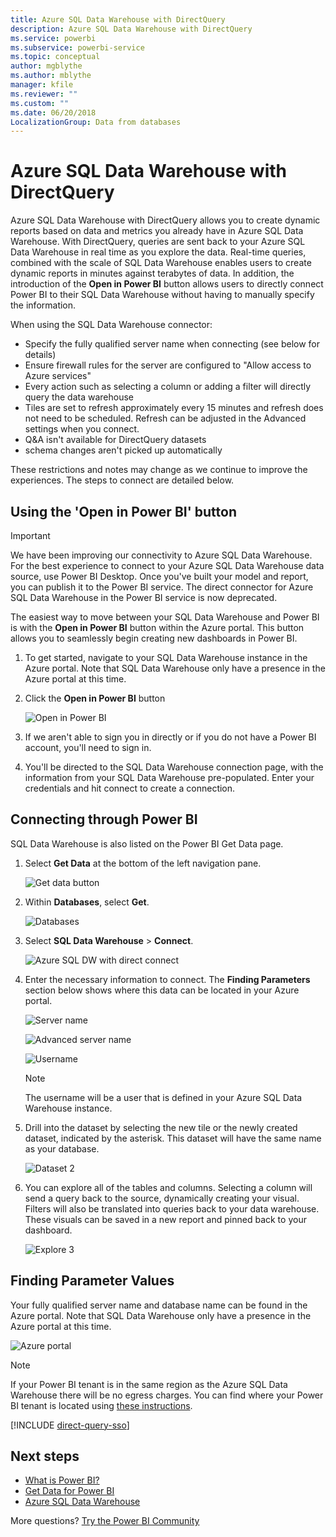 ```yaml
---
title: Azure SQL Data Warehouse with DirectQuery
description: Azure SQL Data Warehouse with DirectQuery
ms.service: powerbi
ms.subservice: powerbi-service
ms.topic: conceptual
author: mgblythe
ms.author: mblythe
manager: kfile
ms.reviewer: ""
ms.custom: ""
ms.date: 06/20/2018
LocalizationGroup: Data from databases
---
```


# Azure SQL Data Warehouse with DirectQuery

Azure SQL Data Warehouse with DirectQuery allows you to create dynamic reports based on data and metrics you already have in Azure SQL Data Warehouse. With DirectQuery, queries are sent back to your Azure SQL Data Warehouse in real time as you explore the data. Real-time queries, combined with the scale of SQL Data Warehouse enables users to create dynamic reports in minutes against terabytes of data. In addition, the introduction of the **Open in Power BI** button allows users to directly connect Power BI to their SQL Data Warehouse without having to manually specify the information.

When using the SQL Data Warehouse connector:

* Specify the fully qualified server name when connecting (see below for details)
* Ensure firewall rules for the server are configured to "Allow access to Azure services"
* Every action such as selecting a column or adding a filter will directly query the data warehouse
* Tiles are set to refresh approximately every 15 minutes and refresh does not need to be scheduled.  Refresh can be adjusted in the Advanced settings when you connect.
* Q&A isn't available for DirectQuery datasets
* schema changes aren't picked up automatically

These restrictions and notes may change as we continue to improve the experiences. The steps to connect are detailed below.

## Using the 'Open in Power BI' button

> [!Important]
> We have been improving our connectivity to Azure SQL Data Warehouse.  For the best experience to connect to your Azure SQL Data Warehouse data source, use Power BI Desktop.  Once you've built your model and report, you can publish it to the Power BI service.  The direct connector for Azure SQL Data Warehouse in the Power BI service is now deprecated.

The easiest way to move between your SQL Data Warehouse and Power BI is with the **Open in Power BI** button within the Azure portal. This button allows you to seamlessly begin creating new dashboards in Power BI.

1. To get started, navigate to your SQL Data Warehouse instance in the Azure portal. Note that SQL Data Warehouse only have a presence in the Azure portal at this time.

2. Click the **Open in Power BI** button

    ![Open in Power BI](media/service-azure-sql-data-warehouse-with-direct-connect/openinpowerbi.png)

3. If we aren't able to sign you in directly or if you do not have a Power BI account, you'll need to sign in.

4. You'll be directed to the SQL Data Warehouse connection page, with the information from your SQL Data Warehouse pre-populated. Enter your credentials and hit connect to create a connection.

## Connecting through Power BI

SQL Data Warehouse is also listed on the Power BI Get Data page. 

1. Select **Get Data** at the bottom of the left navigation pane.  

    ![Get data button](media/service-azure-sql-data-warehouse-with-direct-connect/getdatabutton.png)

2. Within **Databases**, select **Get**.

    ![Databases](media/service-azure-sql-data-warehouse-with-direct-connect/databases.png)

3. Select **SQL Data Warehouse** \> **Connect**.

    ![Azure SQL DW with direct connect](media/service-azure-sql-data-warehouse-with-direct-connect/azuresqldatawarehouseconnect.png)

4. Enter the necessary information to connect. The **Finding Parameters** section below shows where this data can be located in your Azure portal.

    ![Server name](media/service-azure-sql-data-warehouse-with-direct-connect/servername.png)

    ![Advanced server name](media/service-azure-sql-data-warehouse-with-direct-connect/servernamewithadvanced.png)

    ![Username](media/service-azure-sql-data-warehouse-with-direct-connect/username.png)

   > [!NOTE]
   > The username will be a user that is defined in your Azure SQL Data Warehouse instance.

5. Drill into the dataset by selecting the new tile or the newly created dataset, indicated by the asterisk. This dataset will have the same name as your database.

    ![Dataset 2](media/service-azure-sql-data-warehouse-with-direct-connect/dataset2.png)

6. You can explore all of the tables and columns. Selecting a column will send a query back to the source, dynamically creating your visual. Filters will also be translated into queries back to your data warehouse. These visuals can be saved in a new report and pinned back to your dashboard.

    ![Explore 3](media/service-azure-sql-data-warehouse-with-direct-connect/explore3.png)

## Finding Parameter Values

Your fully qualified server name and database name can be found in the Azure portal. Note that SQL Data Warehouse only have a presence in the Azure portal at this time.

![Azure portal](media/service-azure-sql-data-warehouse-with-direct-connect/azureportal.png)

> [!NOTE]
> If your Power BI tenant is in the same region as the Azure SQL Data Warehouse there will be no egress charges. You can find where your Power BI tenant is located using [these instructions](https://docs.microsoft.com/power-bi/service-admin-where-is-my-tenant-located).

[!INCLUDE [direct-query-sso](includes/direct-query-sso.md)]

## Next steps

* [What is Power BI?](fundamentals/power-bi-overview.md)  
* [Get Data for Power BI](service-get-data.md)  
* [Azure SQL Data Warehouse](/azure/sql-data-warehouse/sql-data-warehouse-overview-what-is/)

More questions? [Try the Power BI Community](http://community.powerbi.com/)
